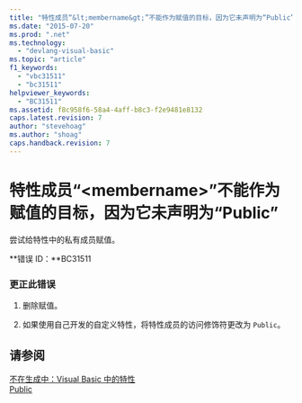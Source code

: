 ```yaml
---
title: "特性成员“&lt;membername&gt;”不能作为赋值的目标，因为它未声明为“Public” | Microsoft Docs"
ms.date: "2015-07-20"
ms.prod: ".net"
ms.technology: 
  - "devlang-visual-basic"
ms.topic: "article"
f1_keywords: 
  - "vbc31511"
  - "bc31511"
helpviewer_keywords: 
  - "BC31511"
ms.assetid: f8c958f6-58a4-4aff-b8c3-f2e9481e8132
caps.latest.revision: 7
author: "stevehoag"
ms.author: "shoag"
caps.handback.revision: 7
---
```

# 特性成员“&lt;membername&gt;”不能作为赋值的目标，因为它未声明为“Public”
尝试给特性中的私有成员赋值。  
  
 **错误 ID：**BC31511  
  
### 更正此错误  
  
1.  删除赋值。  
  
2.  如果使用自己开发的自定义特性，将特性成员的访问修饰符更改为 `Public`。  
  
## 请参阅  
 [不在生成中：Visual Basic 中的特性](http://msdn.microsoft.com/zh-cn/620bfc0e-4582-4c8b-8432-ebc5c3dccc22)   
 [Public](../../visual-basic/language-reference/modifiers/public.md)